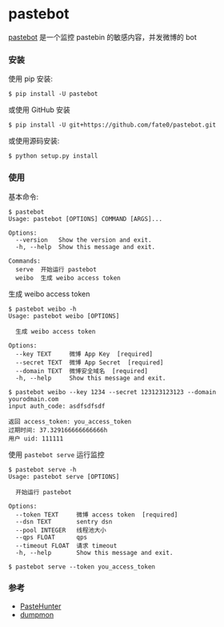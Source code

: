 # pastebot

[pastebot](http://weibo.com/pastebot) 是一个监控 pastebin 的敏感内容，并发微博的 bot

### 安装

使用 pip 安装:
```
$ pip install -U pastebot
```

或使用 GitHub 安装
```
$ pip install -U git+https://github.com/fate0/pastebot.git
```

或使用源码安装:

```
$ python setup.py install
```

### 使用

基本命令:

```
$ pastebot
Usage: pastebot [OPTIONS] COMMAND [ARGS]...

Options:
  --version   Show the version and exit.
  -h, --help  Show this message and exit.

Commands:
  serve  开始运行 pastebot
  weibo  生成 weibo access token
```

生成 weibo access token

```
$ pastebot weibo -h
Usage: pastebot weibo [OPTIONS]

  生成 weibo access token

Options:
  --key TEXT     微博 App Key  [required]
  --secret TEXT  微博 App Secret  [required]
  --domain TEXT  微博安全域名  [required]
  -h, --help     Show this message and exit.
  
$ pastebot weibo --key 1234 --secret 123123123123 --domain yourodmain.com
input auth_code: asdfsdfsdf

返回 access_token: you_access_token
过期时间: 37.329166666666666h
用户 uid: 111111

```

使用 `pastebot serve` 运行监控

```
$ pastebot serve -h
Usage: pastebot serve [OPTIONS]

  开始运行 pastebot

Options:
  --token TEXT     微博 access token  [required]
  --dsn TEXT       sentry dsn
  --pool INTEGER   线程池大小
  --qps FLOAT      qps
  --timeout FLOAT  请求 timeout
  -h, --help       Show this message and exit.

$ pastebot serve --token you_access_token
```

### 参考

* [PasteHunter](https://github.com/kevthehermit/PasteHunter)
* [dumpmon](https://github.com/jordan-wright/dumpmon)

